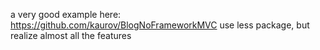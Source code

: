 a very good example here:
https://github.com/kaurov/BlogNoFrameworkMVC
use less package, but realize almost all the features